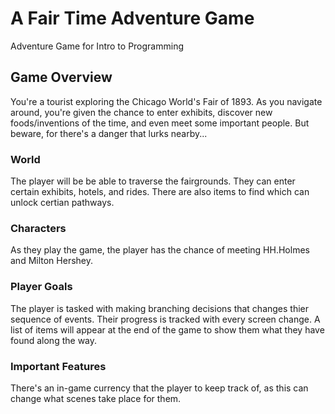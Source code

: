 # A Fair Time Adventure Game
Adventure Game for Intro to Programming

## Game Overview
You're a tourist exploring the Chicago World's Fair of 1893. As you navigate around, you're given the chance to enter exhibits, discover new foods/inventions of the time, and even meet some important people. But beware, for there's a danger that lurks nearby...

### World
The player will be be able to traverse the fairgrounds. They can enter certain exhibits, hotels, and rides. There are also items to find which can unlock certian pathways.

### Characters
As they play the game, the player has the chance of meeting HH.Holmes and Milton Hershey.

### Player Goals
The player is tasked with making branching decisions that changes thier sequence of events. Their progress is tracked with every screen change. A list of items will appear at the end of the game to show them what they have found along the way.

### Important Features
There's an in-game currency that the player to keep track of, as this can change what scenes take place for them.
